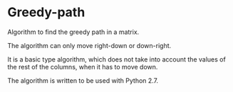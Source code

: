 # Greedy-path

Algorithm to find the greedy path in a matrix.

The algorithm can only move right-down or down-right.

It is a basic type algorithm, which does not take into account the values of the rest of the columns, when it has to move down.

The algorithm is written to be used with Python 2.7.